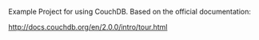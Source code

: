 Example Project for using CouchDB. Based on the official documentation:

http://docs.couchdb.org/en/2.0.0/intro/tour.html
